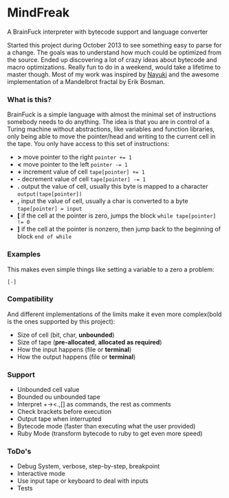 # MindFreak
A BrainFuck interpreter with bytecode support and language converter

Started this project during October 2013 to see something easy to parse for a change. The goals was to understand how much could be optimized from the source. Ended up discovering a lot of crazy ideas about bytecode and macro optimizations. Really fun to do in a weekend, would take a lifetime to master though. Most of my work was inspired by [Nayuki] and the awesome implementation of a Mandelbrot fractal by Erik Bosman.

### What is this?
BrainFuck is a simple language with almost the minimal set of instructions somebody needs to do anything. The idea is that you are in control of a Turing machine without abstractions, like variables and function libraries, only being able to move the pointer/head and writing to the current cell in the tape. You only have access to this set of instructions:
- **>** 	move pointer to the right ```pointer += 1```
- **<** 	move pointer to the left ```pointer -= 1```
- **+** 	increment value of cell ```tape[pointer] += 1```
- **-** 	decrement value of cell ```tape[pointer] -= 1```
- **.** 	output the value of cell, usually this byte is mapped to a character ```output(tape[pointer])```
- **,** 	input the value of cell, usually a char is converted to a byte ```tape[pointer] = input```
- **[** 	if the cell at the pointer is zero, jumps the block ```while tape[pointer] != 0```
- **]** 	if the cell at the pointer is nonzero, then jump back to the beginning of block ```end of while```

### Examples
This makes even simple things like setting a variable to a zero a problem:
```
[-]
```

### Compatibility
And different implementations of the limits make it even more complex(bold is the ones supported by this project):
- Size of cell (bit, char, **unbounded**)
- Size of tape (**pre-allocated**, **allocated as required**)
- How the input happens (file or **terminal**)
- How the output happens (file or **terminal**)

### Support
- Unbounded cell value
- Bounded ou unbounded tape
- Interpret +-><.,[] as commands, the rest as comments
- Check brackets before execution
- Output tape when interrupted
- Bytecode mode (faster than executing what the user provided)
- Ruby Mode (transform bytecode to ruby to get even more speed)

### ToDo's
- Debug System, verbose, step-by-step, breakpoint
- Interactive mode
- Use input tape or keyboard to deal with inputs
- Tests

[Nayuki]:http://www.nayuki.io/page/optimizing-brainfuck-compiler
